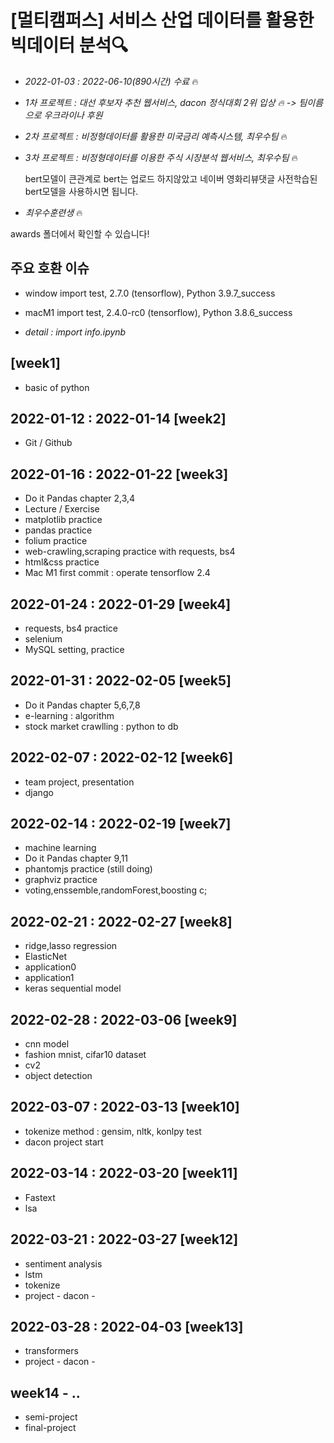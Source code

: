 # [멀티캠퍼스] 서비스 산업 데이터를 활용한 빅데이터 분석🔍

- *2022-01-03 : 2022-06-10(890시간) 수료* 🔥

- *1차 프로젝트 : 대선 후보자 추천 웹서비스, dacon 정식대회 2위 입상 🔥
  -> 팀이름으로 우크라이나 후원*

- *2차 프로젝트 : 비정형데이터를 활용한 미국금리 예측시스템, 최우수팀* 🔥

- *3차 프로젝트 : 비정형데이터를 이용한 주식 시장분석 웹서비스, 최우수팀* 🔥
  
  bert모델이 큰관계로 bert는 업로드 하지않았고 네이버 영화리뷰댓글 사전학습된 bert모델을 사용하시면 됩니다. 

- *최우수훈련생* 🔥

awards 폴더에서 확인할 수 있습니다!

## 주요 호환 이슈

- window import test, 
  2.7.0 (tensorflow), 
  Python 3.9.7_success

- macM1 import test, 
  2.4.0-rc0 (tensorflow), 
  Python 3.8.6_success

- *detail : import info.ipynb*

## [week1]

- basic of python

## 2022-01-12 : 2022-01-14 [week2]

- Git / Github

## 2022-01-16 : 2022-01-22 [week3]

- Do it Pandas chapter 2,3,4
- Lecture / Exercise
- matplotlib practice
- pandas practice
- folium practice
- web-crawling,scraping practice with requests, bs4
- html&css practice
- Mac M1 first commit : operate tensorflow 2.4

## 2022-01-24 : 2022-01-29 [week4]

- requests, bs4 practice
- selenium
- MySQL setting, practice

## 2022-01-31 : 2022-02-05 [week5]

- Do it Pandas chapter 5,6,7,8
- e-learning : algorithm
- stock market crawlling : python to db

## 2022-02-07 : 2022-02-12 [week6]

- team project, presentation
- django

## 2022-02-14 : 2022-02-19 [week7]

- machine learning
- Do it Pandas chapter 9,11
- phantomjs practice (still doing)
- graphviz practice
- voting,enssemble,randomForest,boosting c; 

## 2022-02-21 : 2022-02-27 [week8]

- ridge,lasso regression
- ElasticNet
- application0
- application1
- keras sequential model

## 2022-02-28 : 2022-03-06 [week9]

- cnn model 
- fashion mnist, cifar10 dataset
- cv2
- object detection

## 2022-03-07 : 2022-03-13 [week10]

- tokenize method : gensim, nltk, konlpy test
- dacon project start

## 2022-03-14 : 2022-03-20 [week11]

- Fastext
- lsa

## 2022-03-21 : 2022-03-27 [week12]

- sentiment analysis
- lstm 
- tokenize
- project - dacon -

## 2022-03-28 : 2022-04-03 [week13]

- transformers 
- project - dacon - 

## week14 - .. 

- semi-project
- final-project

